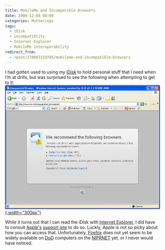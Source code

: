 ```yaml
---
title: MobileMe and Incompatible Browsers
date: 2008-12-08 00:00
categories: Mutterings
tags:
  - iDisk
  - incompatiblity
  - Internet Explorer
  - MobileMe interoperability
redirect_from:
  - /post/170867219785/mobileme-and-incompatible-browsers
---
```

I had gotten used to using my [iDisk](https://www.icloud.com/iclouddrive) to hold personal stuff that I need when I&rsquo;m at drills, but was surprised to see the following when attempting to get to it: [![](/assets/2008-12-08-me-on-ie.png){:width="300px"}](/assets/2008-12-08-me-on-ie.png)

While it turns out that I can read the iDisk with [Internet Explorer](https://www.microsoft.com/ie), I did have to consult [Apple's](https://www.apple.com/) [support site](https://web.archive.org/web/20080809095658/https://www.apple.com//support/mobileme/) to do so. Luckly, Apple is not so picky about how you can access that. Unfortunately, [Firefox](https://www.mozilla.org/firefox) does not yet seem to be widely available on [DoD](https://www.defenselink.mil/) computers on the [NIPRNET](https://en.wikipedia.org/wiki/NIPRNET) yet, or I never would have noticed.
